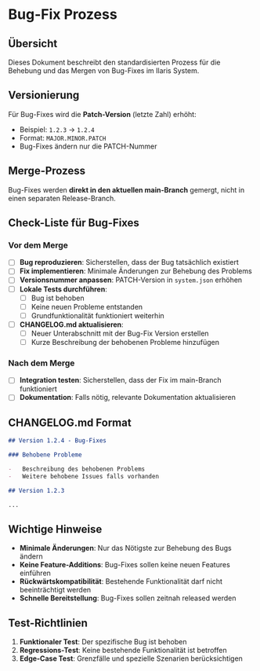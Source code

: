 # Bug-Fix Prozess

## Übersicht

Dieses Dokument beschreibt den standardisierten Prozess für die Behebung und das Mergen von Bug-Fixes im Ilaris System.

## Versionierung

Für Bug-Fixes wird die **Patch-Version** (letzte Zahl) erhöht:

-   Beispiel: `1.2.3` → `1.2.4`
-   Format: `MAJOR.MINOR.PATCH`
-   Bug-Fixes ändern nur die PATCH-Nummer

## Merge-Prozess

Bug-Fixes werden **direkt in den aktuellen main-Branch** gemergt, nicht in einen separaten Release-Branch.

## Check-Liste für Bug-Fixes

### Vor dem Merge

-   [ ] **Bug reproduzieren**: Sicherstellen, dass der Bug tatsächlich existiert
-   [ ] **Fix implementieren**: Minimale Änderungen zur Behebung des Problems
-   [ ] **Versionsnummer anpassen**: PATCH-Version in `system.json` erhöhen
-   [ ] **Lokale Tests durchführen**:
    -   [ ] Bug ist behoben
    -   [ ] Keine neuen Probleme entstanden
    -   [ ] Grundfunktionalität funktioniert weiterhin
-   [ ] **CHANGELOG.md aktualisieren**:
    -   [ ] Neuer Unterabschnitt mit der Bug-Fix Version erstellen
    -   [ ] Kurze Beschreibung der behobenen Probleme hinzufügen

### Nach dem Merge

-   [ ] **Integration testen**: Sicherstellen, dass der Fix im main-Branch funktioniert
-   [ ] **Dokumentation**: Falls nötig, relevante Dokumentation aktualisieren

## CHANGELOG.md Format

```markdown
## Version 1.2.4 - Bug-Fixes

### Behobene Probleme

-   Beschreibung des behobenen Problems
-   Weitere behobene Issues falls vorhanden

## Version 1.2.3

...
```

## Wichtige Hinweise

-   **Minimale Änderungen**: Nur das Nötigste zur Behebung des Bugs ändern
-   **Keine Feature-Additions**: Bug-Fixes sollen keine neuen Features einführen
-   **Rückwärtskompatibilität**: Bestehende Funktionalität darf nicht beeinträchtigt werden
-   **Schnelle Bereitstellung**: Bug-Fixes sollen zeitnah released werden

## Test-Richtlinien

1. **Funktionaler Test**: Der spezifische Bug ist behoben
2. **Regressions-Test**: Keine bestehende Funktionalität ist betroffen
3. **Edge-Case Test**: Grenzfälle und spezielle Szenarien berücksichtigen
